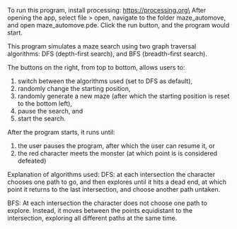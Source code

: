 To run this program, install processing: https://processing.org\
After opening the app, select file > open,
navigate to the folder maze_automove, and open maze_automove.pde.
Click the run button, and the program would start.

This program simulates a maze search using two graph traversal algorithms: 
DFS (depth-first search), and BFS (breadth-first search).

The buttons on the right, from top to bottom, allows users to:
1. switch between the algorithms used (set to DFS as default),
2. randomly change the starting position,
3. randomly generate a new maze (after which the starting position is reset to the bottom left), 
4. pause the search, and
5. start the search.

After the program starts, it runs until:
1. the user pauses the program, after which the user can resume it, or
2. the red character meets the monster (at which point is is considered defeated)

Explanation of algorithms used:
DFS: at each intersection the character chooses one path to go, and then explores until it hits a dead end, at which point it returns to the last intersection, and choose another path untaken.

BFS: At each intersection the character does not choose one path to explore. Instead, it moves between the points equidistant to the intersection, exploring all different paths at the same time.
